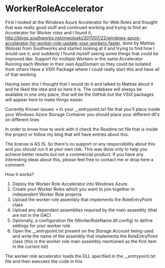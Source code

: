WorkerRoleAccelerator
=====================

First I looked at the Windows Azure Accelerator for Web Roles and thought that was really good stuff and continued working and trying to find an Accelerator for Worker roles and I found it,  http://blogs.southworks.net/mwoloski/2011/07/22/windows-azure-accelerator-for-worker-role-update-your-workers-faster, done by Mattias Woloski from Southworks and started looking at it and trying to find how I would use it, and suddenly I found myself seeing some things that could be improved like:
Support for multiple Workers in the same Accelerator 
Running each Worker in their own AppDomain so they could be isolated from others 
Have a VSIX Package where I could really start this and have all of that working 

Having seen this I thought that I would do it and talked to Mattias about it and he liked the idea and so here it is. The codebase will always be available in one only place, that will be the GitHub but the VSIX packages will appear here to make things easier.

Currently Known issues:
   • In your __entrypoint.txt file that you'll place inside your Windows Azure Storage Container you should place your different dll's on different lines

In order to know how to work with it check the Readme.txt file that is inside the project or follow my blog that will have entries about this.

The license is AS IS. So there's no support or any responsibility about this and you should run it at your own risk. This was done only to help you achieve better results but not a commercial product. If you have any interesting ideas about this, please feel free to contact me or drop here a comment.

How it works?
1. Deploy the Worker Role Accelerator into Windows Azure.
2. Create your Worker Roles which you want to join together in independent Worker Role projects
3. Upload the worker role assembly that implements the RoleEntryPoint class
4. Upload any dependent assemblies required by the main assembly (that are not in the GAC)
5. Optionally, a configuration file (WorkerRoleName.dll.config) to define settings for your worker role.
6. Open the __entrypoint.txt present on the Storage Account being used  and write the name of the assembly that implements the RoleEntryPoint class (this is the worker role main assembly mentioned as the first item in the current list)
 
The worker role accelerator loads the DLL specified in the __entrypoint.txt file and then executes the code in this 
